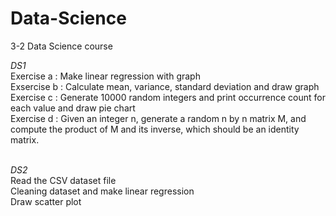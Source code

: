 # Data-Science
3-2 Data Science course

<em>DS1<br></em>
Exercise a : Make linear regression with graph<br>
Exsercise b : Calculate mean, variance, standard deviation and draw graph<br>
Exercise c : Generate 10000 random integers and print occurrence count for each value and draw pie chart<br>
Exercise d : Given an integer n, generate a random n by n matrix M, and compute the product of M and its inverse, which should be an identity matrix.<br><br>


<em>DS2<br></em>
Read the CSV dataset file<br>
Cleaning dataset and make linear regression<br>
Draw scatter plot

